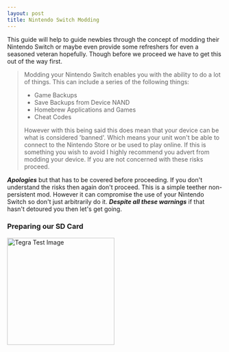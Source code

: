 ```yaml
---
layout: post
title: Nintendo Switch Modding
---
```

This guide will help to guide newbies through the concept of modding their Nintendo Switch or maybe even provide some refreshers for even a seasoned veteran hopefully. Though before we proceed we have to get this out of the way first. 

> Modding your Nintendo Switch enables you with the ability to do a lot of things. This can include a series of the following things:
> - Game Backups
> - Save Backups from Device NAND
> - Homebrew Applications and Games
> - Cheat Codes 
> 
> However with this being said this does mean that your device can be what is considered 'banned'. Which means your unit won't be able to connect to the Nintendo Store or be used to play online. If this is something you wish to avoid I highly recommend you advert from modding your device. If you are not concerned with these risks proceed. 

**_Apologies_** but that has to be covered before proceeding. If you don't understand the risks then again don't proceed. This is a simple teether non-persistent mod. However it can compromise the use of your Nintendo Switch so don't just arbitrarily do it. **_Despite all these warnings_** if that hasn't detoured you then let's get going. 

### Preparing our SD Card 




<img src="https://drive.google.com/uc?export=view&id=1ztW5ocnlY_ZaUk0AwWprP5GCrQGOQDlN" alt="Tegra Test Image" height="250px" /> 